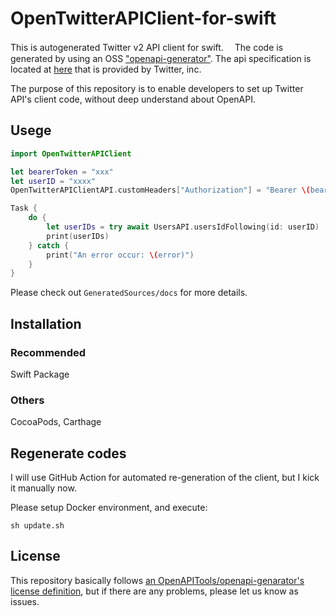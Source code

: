 # OpenTwitterAPIClient-for-swift

This is autogenerated Twitter v2 API client for swift.　 The code is generated by using an OSS ["openapi-generator"](https://github.com/OpenAPITools/openapi-generator). The api specification is located at [here](https://api.twitter.com/2/openapi.json) that is provided by Twitter, inc.

The purpose of this repository is to enable developers to set up Twitter API's client code, without deep understand about OpenAPI.

## Usege

```swift
import OpenTwitterAPIClient

let bearerToken = "xxx"
let userID = "xxxx"
OpenTwitterAPIClientAPI.customHeaders["Authorization"] = "Bearer \(bearerToken)"

Task {
    do {
        let userIDs = try await UsersAPI.usersIdFollowing(id: userID)
        print(userIDs)
    } catch {
        print("An error occur: \(error)")
    }
}

```

Please check out `GeneratedSources/docs` for more details.

## Installation

### Recommended

Swift Package

### Others

CocoaPods, Carthage

## Regenerate codes

I will use GitHub Action for automated re-generation of the client, but I kick it manually now.

Please setup Docker environment, and execute:

```
sh update.sh
```

## License

This repository basically follows [an OpenAPITools/openapi-genarator's license definition](https://github.com/OpenAPITools/openapi-generator#table-of-contents), but if there are any problems, please let us know as issues.
